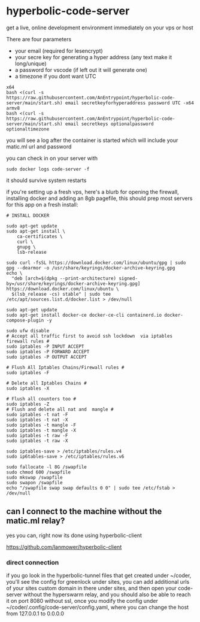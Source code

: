 # hyperbolic-code-server

get a live, online development environment immediately on your vps or host

There are four parameters
 - your email (required for lesencrypt)
 - your secre key for generating a hyper address (any text make it long/unique)
 - a password for vscode (if left out it will generate one)
 - a timezone if you dont want UTC

```
x64
bash <(curl -s https://raw.githubusercontent.com/AnEntrypoint/hyperbolic-code-server/main/start.sh) email secretkeyforhyperaddress password UTC -x64
armv8
bash <(curl -s https://raw.githubusercontent.com/AnEntrypoint/hyperbolic-code-server/main/start.sh) email secretkeys optionalpassword optionaltimezone
```

you will see a log after the container is started which will include your matic.ml url and password

you can check in on your server with

``` 
sudo docker logs code-server -f
```

it should survive system restarts

if you're setting up a fresh vps, here's a blurb for opening the firewall, installing docker and adding an 8gb pagefile, this should prep most servers for this app on a fresh install:

```
# INSTALL DOCKER

sudo apt-get update
sudo apt-get install \
    ca-certificates \
    curl \
    gnupg \
    lsb-release

sudo curl -fsSL https://download.docker.com/linux/ubuntu/gpg | sudo gpg --dearmor -o /usr/share/keyrings/docker-archive-keyring.gpg
echo \
  "deb [arch=$(dpkg --print-architecture) signed-by=/usr/share/keyrings/docker-archive-keyring.gpg] https://download.docker.com/linux/ubuntu \
  $(lsb_release -cs) stable" | sudo tee /etc/apt/sources.list.d/docker.list > /dev/null

sudo apt-get update
sudo apt-get install docker-ce docker-ce-cli containerd.io docker-compose-plugin -y

sudo ufw disable
# Accept all traffic first to avoid ssh lockdown  via iptables firewall rules #
sudo iptables -P INPUT ACCEPT
sudo iptables -P FORWARD ACCEPT
sudo iptables -P OUTPUT ACCEPT
 
# Flush All Iptables Chains/Firewall rules #
sudo iptables -F
 
# Delete all Iptables Chains #
sudo iptables -X
 
# Flush all counters too #
sudo iptables -Z 
# Flush and delete all nat and  mangle #
sudo iptables -t nat -F
sudo iptables -t nat -X
sudo iptables -t mangle -F
sudo iptables -t mangle -X
sudo iptables -t raw -F
sudo iptables -t raw -X

sudo iptables-save > /etc/iptables/rules.v4
sudo ip6tables-save > /etc/iptables/rules.v6

sudo fallocate -l 8G /swapfile
sudo chmod 600 /swapfile
sudo mkswap /swapfile
sudo swapon /swapfile
echo "/swapfile swap swap defaults 0 0" | sudo tee /etc/fstab > /dev/null
```

## can I connect to the machine without the matic.ml relay?

yes you can, right now its done using hyperbolic-client

https://github.com/lanmower/hyperbolic-client

### direct connection

if you go look in the hyperbolic-tunnel files that get created under ~/coder, you'll see the config for greenlock under sites, you can add additional urls of your sites custom domain in there under sites, and then open your code-server without the hyperswarm relay, and you should also be able to reach it on port 8080 without ssl, once you modify the config under ~/coder/.config/code-server/config.yaml, where you can change the host from 127.0.0.1 to 0.0.0.0
